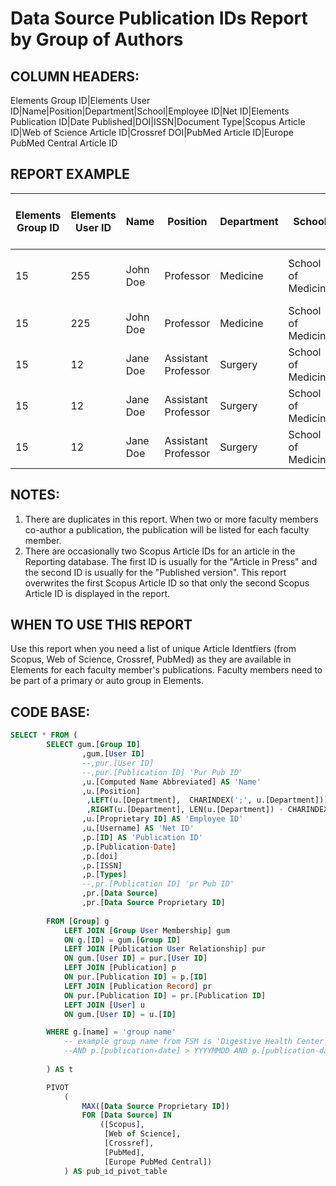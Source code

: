 # Data Source Publication IDs Report by Group of Authors

## COLUMN HEADERS: 
Elements Group ID|Elements User ID|Name|Position|Department|School|Employee ID|Net ID|Elements Publication ID|Date Published|DOI|ISSN|Document Type|Scopus Article ID|Web of Science Article ID|Crossref DOI|PubMed Article ID|Europe PubMed Central Article ID

## REPORT EXAMPLE 

| Elements Group ID | Elements User ID | Name     | Position            | Department | School             | Employee ID | Net ID | Elements Publication ID | Date Published | DOI                 | ISSN      | Document Type                          | Scopus Article ID  | Web of Science Article ID | Crossref DOI                 | PubMed Article ID | Europe PubMed Central Article ID |
|-------------------|------------------|----------|---------------------|------------|--------------------|-------------|--------|-------------------------|----------------|---------------------|-----------|----------------------------------------|--------------------|---------------------------|------------------------------|-------------------|----------------------------------|
| 15                | 255              | John Doe | Professor           | Medicine   | School of Medicine | 12345       | jad222 | 30270                   | 20160201       | 10.1038/ajg.2016.13 | 0002-9270 | Editorial Material, Editorial, Journal | 2-s2.0-84962296723 | WOS:000375399500019       | 10.1038/ajg.2016.13          | 26882945          | MED:26882945                     |
| 15                | 225              | John Doe | Professor           | Medicine   | School of Medicine | 12345       | jad222 | 23451                   | 20140222       | 10.9392/0000        | 0002-2345 | Journal Article                        | 2-s2.0-84942605114 | WOS:000369592700010       | 10.1097/MOG.0000000000000187 | 26039725          | MED:26039725                     |
| 15                | 12               | Jane Doe | Assistant Professor | Surgery    | School of Medicine | 23456       | jdd123 | 23451                   | 20140222       | 10.9392/0000        | 0002-2345 | Journal Article                        | 2-s2.0-84942605114 | WOS:000369592700010       | 10.1097/MOG.0000000000000187 | 26039725          | MED:26039725                     |
| 15                | 12               | Jane Doe | Assistant Professor | Surgery    | School of Medicine | 23456       | jdd123 | 89076                   | 20150901       | 10.1111/nmo.12613   | 1350-1925 | Article, Journal                       | 2-s2.0-84939774880 | WOS:000364747900005       | 10.1111/nmo.12613            | 26088614          | MED:26088614                     |
| 15                | 12               | Jane Doe | Assistant Professor | Surgery    | School of Medicine | 23456       | jdd123 | 12345                   | 20150901       | 10.1111/apt.13324   | 0269-2813 | Review, Journal                        | 2-s2.0-84939562887 | WOS:000359855900002       | 10.1111/apt.13324            | 26177572          | MED:26177572                     |

## NOTES: 

1. There are duplicates in this report. When two or more faculty members co-author a publication, the publication will be listed for each faculty member. 
2. There are occasionally two Scopus Article IDs for an article in the Reporting database. The first ID is usually for the "Article in Press" and the second ID is usually for the "Published version". This report overwrites the first Scopus Article ID so that only the second Scopus Article ID is displayed in the report. 

## WHEN TO USE THIS REPORT

Use this report when you need a list of unique Article Identfiers (from Scopus, Web of Science, Crossref, PubMed) as they are available in Elements for each faculty member's publications. Faculty members need to be part of a primary or auto group in Elements. 


## CODE BASE:
~~~sql
SELECT * FROM (
		SELECT gum.[Group ID]
				,gum.[User ID]
				--,pur.[User ID]
				--,pur.[Publication ID] 'Pur Pub ID'
				,u.[Computed Name Abbreviated] AS 'Name'
				,u.[Position] 
				 ,LEFT(u.[Department],  CHARINDEX(';', u.[Department])) AS 'Department' 
				 ,RIGHT(u.[Department], LEN(u.[Department]) - CHARINDEX(';', u.[Department])) AS 'School'
				,u.[Proprietary ID] AS 'Employee ID'
				,u.[Username] AS 'Net ID'
				,p.[ID] AS 'Publication ID'
				,p.[Publication-Date]
				,p.[doi]
				,p.[ISSN]
				,p.[Types]
				--,pr.[Publication ID] 'pr Pub ID' 
				,pr.[Data Source]
				,pr.[Data Source Proprietary ID]
				
		FROM [Group] g
			LEFT JOIN [Group User Membership] gum
			ON g.[ID] = gum.[Group ID]
			LEFT JOIN [Publication User Relationship] pur
			ON gum.[User ID] = pur.[User ID]
			LEFT JOIN [Publication] p
			ON pur.[Publication ID] = p.[ID]
			LEFT JOIN [Publication Record] pr
			ON pur.[Publication ID] = pr.[Publication ID]
			LEFT JOIN [User] u
			ON gum.[User ID] = u.[ID]

		WHERE g.[name] = 'group name'
			-- example group name from FSM is 'Digestive Health Center'
			--AND p.[publication-date] > YYYYMMDD AND p.[publication-date] <= YYYYMMDD
						
		) AS t

		PIVOT 
			(
				MAX([Data Source Proprietary ID])
				FOR [Data Source] IN
					([Scopus],
					 [Web of Science],
					 [Crossref],
					 [PubMed], 
					 [Europe PubMed Central])
			) AS pub_id_pivot_table